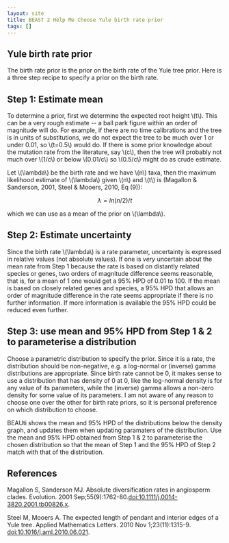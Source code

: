 ```yaml
---
layout: site
title: BEAST 2 Help Me Choose Yule birth rate prior
tags: []
---
```


## Yule birth rate prior

The birth rate prior is the prior on the birth rate of the Yule tree prior. 
Here is a three step recipe to specify a prior on the birth rate.

## Step 1: Estimate mean

To determine a prior, first we determine the expected root height \\(t\\). This can be a very rough estimate -- a ball park figure within an order of magnitude will do. For example, if there are no time calibrations and the tree is in units of substitutions, we do not expect the tree to be much over 1 or under 0.01, so \\(t=0.5\\) would do. If there is some prior knowledge about the mutation rate from the literature, say \\(c\\), then the tree will probably not much over \\(1/c\\) or below \\(0.01/c\\) so \\(0.5/c\\) might do as crude estimate.

Let \\(\lambda\\) be the birth rate and we have \\(n\\) taxa, then the maximum likelihood estimate of \\(\lambda\\) given \\(n\\) and \\(t\\) is (Magallon & Sanderson, 2001, Steel & Mooers, 2010, Eq (9)):

$$ \lambda = ln(n/2)/t $$

which we can use as a mean of the prior on \\(\lambda\\).

## Step 2: Estimate uncertainty

Since the birth rate \\(\lambda\\) is a rate parameter, uncertainty is expressed in relative values (not absolute values). 
If one is *very* uncertain about the mean rate from Step 1 because the rate is based on distantly related species or genes, two orders of magnitude difference seems reasonable, that is, for a mean of 1 one would get a 95% HPD of 0.01 to 100.
If the mean is based on closely related genes and species, a 95% HPD that allows an order of magnitude difference in the rate seems appropriate if there is no further information.
If more information is available the 95% HPD could be reduced even further.

## Step 3: use mean and 95% HPD from Step 1 & 2 to parameterise a distribution

Choose a parametric distribution to specify the prior.
Since it is a rate, the distribution should be non-negative, e.g. a log-normal or (inverse) gamma distributions are appropriate.
Since birth rate cannot be 0, it makes sense to use a distribution that has density of 0 at 0, like the log-normal density is for any value of its parameters, while the (inverse) gamma allows a non-zero density for some value of its parameters.
I am not aware of any reason to choose one over the other for birth rate priors, so it is personal preference on which distribution to choose.

BEAUti shows the mean and 95% HPD of the distributions below the density graph, and updates them when updating paramaters of the distribution.
Use the mean and 95% HPD obtained from Step 1 & 2 to parameterise the chosen distribution so that the mean of Step 1 and the 95% HPD of Step 2 match with that of the distribution. 


## References


Magallon S, Sanderson MJ. Absolute diversification rates in angiosperm clades. Evolution. 2001 Sep;55(9):1762-80.<a href="http://doi.org/10.1111/j.0014-3820.2001.tb00826.x">doi:10.1111/j.0014-3820.2001.tb00826.x</a>.

Steel M, Mooers A. The expected length of pendant and interior edges of a Yule tree. Applied Mathematics Letters. 2010 Nov 1;23(11):1315-9. <a href="https://doi.org/10.1016/j.aml.2010.06.021">doi:10.1016/j.aml.2010.06.021</a>.